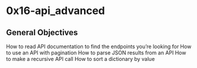 # 0x16-api_advanced

## General Objectives

How to read API documentation to find the endpoints you’re looking for
How to use an API with pagination
How to parse JSON results from an API
How to make a recursive API call
How to sort a dictionary by value